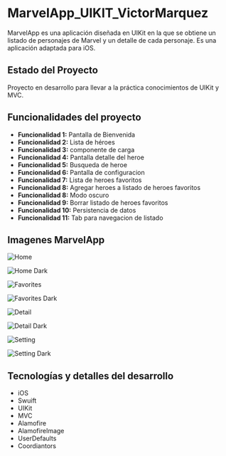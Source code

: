# MarvelApp_UIKIT_VictorMarquez

MarvelApp es una aplicación diseñada en UIKit en la que se obtiene un listado de personajes de Marvel y un detalle de cada personaje. Es una aplicación  adaptada para iOS.

## Estado del Proyecto

Proyecto en desarrollo para llevar a la práctica conocimientos de UIKit y MVC.

## Funcionalidades del proyecto

- **Funcionalidad 1:**  Pantalla de Bienvenida
- **Funcionalidad 2:**  Lista de héroes
- **Funcionalidad 3:**  componente de carga
- **Funcionalidad 4:**  Pantalla detalle del heroe
- **Funcionalidad 5:**  Busqueda de heroe
- **Funcionalidad 6:**  Pantalla de configuracion
- **Funcionalidad 7:**  Lista de heroes favoritos
- **Funcionalidad 8:**  Agregar heroes a listado de heroes favoritos
- **Funcionalidad 8:**  Modo oscuro
- **Funcionalidad 9:**  Borrar listado de heroes favoritos
- **Funcionalidad 10:** Persistencia de datos
- **Funcionalidad 11:** Tab para navegacion de listado

## Imagenes MarvelApp


![Home](https://sqrevjfizglmjxxfuvxy.supabase.co/storage/v1/object/sign/Talhua/marvel/h.png?token=eyJhbGciOiJIUzI1NiIsInR5cCI6IkpXVCJ9.eyJ1cmwiOiJUYWxodWEvbWFydmVsL2gucG5nIiwiaWF0IjoxNzExMDMyNTEzLCJleHAiOjE3NDI1Njg1MTN9.51-Iqv5agVOVsCyg7h2BfCPE56jZcJ5VrIq2A4YbelM&t=2024-03-21T14%3A48%3A04.094Z)

![Home Dark](https://sqrevjfizglmjxxfuvxy.supabase.co/storage/v1/object/sign/Talhua/marvel/hd.png?token=eyJhbGciOiJIUzI1NiIsInR5cCI6IkpXVCJ9.eyJ1cmwiOiJUYWxodWEvbWFydmVsL2hkLnBuZyIsImlhdCI6MTcxMTAzMjU1MCwiZXhwIjoxNzQyNTY4NTUwfQ.tXM31WG_4XgxJfGSZJSK8R3_tRgQZ46bNTenL99ScXI&t=2024-03-21T14%3A48%3A41.052Z)

![Favorites](https://sqrevjfizglmjxxfuvxy.supabase.co/storage/v1/object/sign/Talhua/marvel/favoritos.png?token=eyJhbGciOiJIUzI1NiIsInR5cCI6IkpXVCJ9.eyJ1cmwiOiJUYWxodWEvbWFydmVsL2Zhdm9yaXRvcy5wbmciLCJpYXQiOjE3MTEwMzExNTQsImV4cCI6MTc0MjU2NzE1NH0.Xejktck_GOk3ED1pBkwh-YGwUKVG0sNdhHnwjWiCNhU&t=2024-03-21T14%3A25%3A25.724Z)

![Favorites Dark](https://sqrevjfizglmjxxfuvxy.supabase.co/storage/v1/object/sign/Talhua/marvel/favorites-dark.png?token=eyJhbGciOiJIUzI1NiIsInR5cCI6IkpXVCJ9.eyJ1cmwiOiJUYWxodWEvbWFydmVsL2Zhdm9yaXRlcy1kYXJrLnBuZyIsImlhdCI6MTcxMTAzMTIxNywiZXhwIjoxNzQyNTY3MjE3fQ.27gG1XfGomBwKhfj9Tth1Kb_LeYsA7JM2b7FoVJ4UHU&t=2024-03-21T14%3A26%3A28.332Z)

![Detail](https://sqrevjfizglmjxxfuvxy.supabase.co/storage/v1/object/sign/Talhua/marvel/detail.png?token=eyJhbGciOiJIUzI1NiIsInR5cCI6IkpXVCJ9.eyJ1cmwiOiJUYWxodWEvbWFydmVsL2RldGFpbC5wbmciLCJpYXQiOjE3MTEwMzE2MTksImV4cCI6MTc0MjU2NzYxOX0.a7TiJZk3qce_9hAWnsTeMSj_GOpTx3nSlWmQFbA4VO8&t=2024-03-21T14%3A33%3A10.692Z)

![Detail Dark](https://sqrevjfizglmjxxfuvxy.supabase.co/storage/v1/object/sign/Talhua/marvel/detail-dark.png?token=eyJhbGciOiJIUzI1NiIsInR5cCI6IkpXVCJ9.eyJ1cmwiOiJUYWxodWEvbWFydmVsL2RldGFpbC1kYXJrLnBuZyIsImlhdCI6MTcxMTAzMTc0NSwiZXhwIjoxNzQyNTY3NzQ1fQ.FKxWGnUFCkG5JvGg8dfodeq-FEgzxaN0yD5yJPJgQK0&t=2024-03-21T14%3A35%3A16.458Z)

![Setting](https://sqrevjfizglmjxxfuvxy.supabase.co/storage/v1/object/sign/Talhua/marvel/setting.png?token=eyJhbGciOiJIUzI1NiIsInR5cCI6IkpXVCJ9.eyJ1cmwiOiJUYWxodWEvbWFydmVsL3NldHRpbmcucG5nIiwiaWF0IjoxNzExMDMxODE4LCJleHAiOjE3NDI1Njc4MTh9.Y9qircNplqfq8GfQlj0x3-ChIi5aC6OVUNs415b5-i0&t=2024-03-21T14%3A36%3A29.641Z)

![Setting Dark](https://sqrevjfizglmjxxfuvxy.supabase.co/storage/v1/object/sign/Talhua/marvel/setting-dark.png?token=eyJhbGciOiJIUzI1NiIsInR5cCI6IkpXVCJ9.eyJ1cmwiOiJUYWxodWEvbWFydmVsL3NldHRpbmctZGFyay5wbmciLCJpYXQiOjE3MTEwMzE4NjQsImV4cCI6MTc0MjU2Nzg2NH0.lfMlDn4KmaNQicl-NYHtBzuVxSTtfj-lb7tW2EivFIs&t=2024-03-21T14%3A37%3A14.713Z)



## Tecnologías y detalles del desarrollo

- iOS
- Swuift
- UIKit
- MVC 
- Alamofire
- AlamofireImage
- UserDefaults
- Coordiantors



